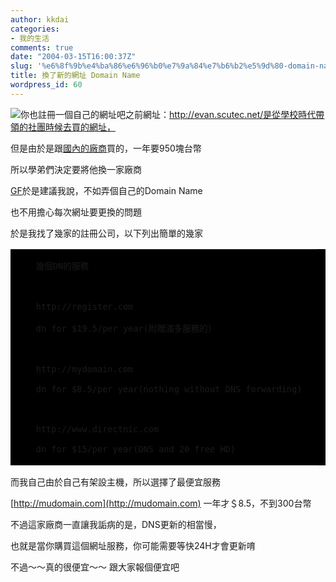 ```yaml
---
author: kkdai
categories:
- 我的生活
comments: true
date: "2004-03-15T16:00:37Z"
slug: '%e6%8f%9b%e4%ba%86%e6%96%b0%e7%9a%84%e7%b6%b2%e5%9d%80-domain-name'
title: 換了新的網址 Domain Name
wordpress_id: 60
---
```









![你也註冊一個自己的網址吧](http://www.evanlin.com/blog/archives/0316/Domainname.gif)之前網址：http://evan.scutec.net/是從學校時代帶領的社團時候去買的網址，


但是由於是跟[國內的廠商](http://taipeinic.net)買的，一年要950塊台幣




所以學弟們決定要將他換一家廠商




[GF](http://www.evanlin.com/janifor)於是建議我說，不如弄個自己的Domain
Name




也不用擔心每次網址要更換的問題




於是我找了幾家的註冊公司，以下列出簡單的幾家





  <table cellpadding="0" cellspacing="0" border="0" bgcolor="#000000" width="38%" >
    <tr >
      
<td width="100%" >
        


        幾個DN的服務  

          

        http://register.com  

        dn for $19.5/per year(附贈滿多服務的）  

          

        http://mydomain.com  

        dn for $8.5/per year(nothing without DNS forwarding)  

          

        http://www.directnic.com  

        dn for $15/per year(DNS and 20 free HD)  

      
</td>
    </tr>
  </table>
  

而我自己由於自己有架設主機，所以選擇了最便宜服務


  

[http://mudomain.com](http://mudomain.com) 
  一年才＄8.5，不到300台幣


  

不過這家廠商一直讓我詬病的是，DNS更新的相當慢，


  

也就是當你購買這個網址服務，你可能需要等快24H才會更新唷


  

不過～～真的很便宜～～ 跟大家報個便宜吧

